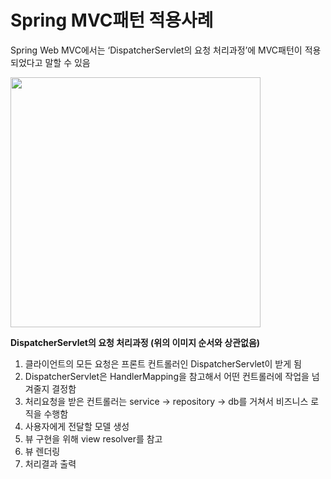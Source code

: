 # Spring MVC패턴 적용사례

Spring Web MVC에서는 ‘DispatcherServlet의 요청 처리과정’에 MVC패턴이 적용되었다고 말할 수 있음

<img src="https://blog.kakaocdn.net/dn/cur53C/btrgu9t392q/bnILkLIHGtPJt0eXxdQXC0/img.png"  height="400"/>

**DispatcherServlet의 요청 처리과정 (위의 이미지 순서와 상관없음)**

1. 클라이언트의 모든 요청은 프론트 컨트롤러인 DispatcherServlet이 받게 됨
2. DispatcherServlet은 HandlerMapping을 참고해서 어떤 컨트롤러에 작업을 넘겨줄지 결정함
3. 처리요청을 받은 컨트롤러는 service → repository → db를 거쳐서 비즈니스 로직을 수행함
4. 사용자에게 전달할 모델 생성
5. 뷰 구현을 위해 view resolver를 참고
6. 뷰 렌더링
7. 처리결과 출력
